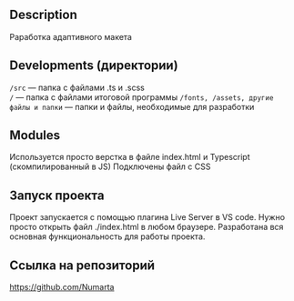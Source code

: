 ## Description

Раработка адаптивного макета

## Developments (директории)

`/src` — папка с файлами .ts и .scss  
`/` — папка с файлами итоговой программы
`/fonts, /assets, другие файлы и папки` — папки и файлы, необходимые для разработки

## Modules

Используется просто верстка в файле index.html и Typescript (скомпилированный в JS)
Подключены файл с CSS

## Запуск проекта

Проект запускается с помощью плагина Live Server в VS code. Нужно просто открыть файл ./index.html в любом браузере.
Разработана вся основная функциональность для работы проекта.

## Ссылка на репозиторий

https://github.com/Numarta
